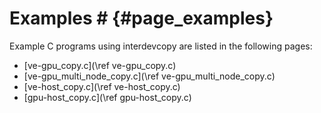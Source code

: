 # Examples # {#page_examples}

Example C programs using interdevcopy are listed in the following pages:

- [ve-gpu_copy.c](\ref ve-gpu_copy.c)
- [ve-gpu_multi_node_copy.c](\ref ve-gpu_multi_node_copy.c)
- [ve-host_copy.c](\ref ve-host_copy.c)
- [gpu-host_copy.c](\ref gpu-host_copy.c)
